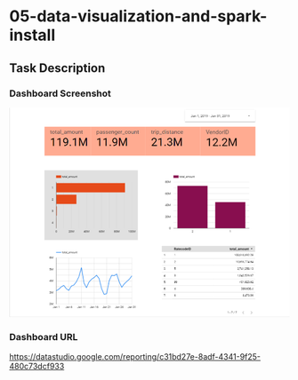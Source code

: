 # 05-data-visualization-and-spark-install

## Task Description

### Dashboard Screenshot

![Dashboard Screenshot](../docs/viz_dashboard.png)

### Dashboard URL

https://datastudio.google.com/reporting/c31bd27e-8adf-4341-9f25-480c73dcf933
